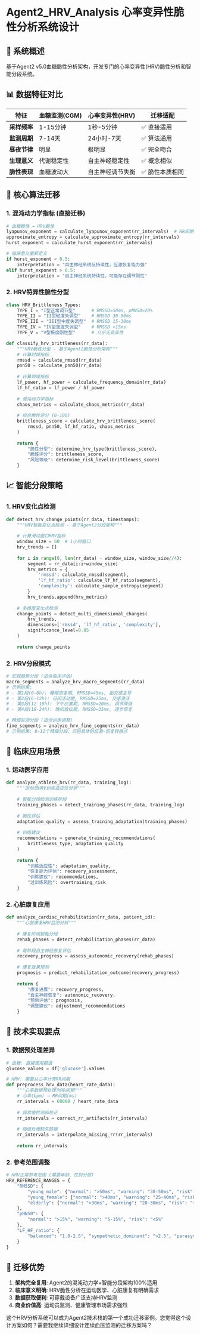 # Agent2_HRV_Analysis 心率变异性脆性分析系统设计

## 🎯 系统概述
基于Agent2 v5.0血糖脆性分析架构，开发专门的心率变异性(HRV)脆性分析和智能分段系统。

## 📊 数据特征对比

| 特征 | 血糖监测(CGM) | 心率变异性(HRV) | 迁移适配 |
|------|---------------|-----------------|----------|
| **采样频率** | 1-15分钟 | 1秒-5分钟 | ✅ 直接适用 |
| **监测周期** | 7-14天 | 24小时-7天 | ✅ 算法通用 |
| **昼夜节律** | 明显 | 极明显 | ✅ 完全吻合 |
| **生理意义** | 代谢稳定性 | 自主神经稳定性 | ✅ 概念相似 |
| **脆性表现** | 血糖波动大 | 自主神经调节失衡 | ✅ 脆性本质相同 |

## 🧠 核心算法迁移

### 1. 混沌动力学指标 (直接迁移)
```python
# 血糖脆性 → HRV脆性
lyapunov_exponent = calculate_lyapunov_exponent(rr_intervals)  # RR间期序列
approximate_entropy = calculate_approximate_entropy(rr_intervals)
hurst_exponent = calculate_hurst_exponent(rr_intervals)

# 临床意义重新定义
if hurst_exponent < 0.5:
    interpretation = "自主神经系统反持续性，应激恢复能力强"
elif hurst_exponent > 0.5:
    interpretation = "自主神经系统持续性，可能存在调节刚性"
```

### 2. HRV特异性脆性分型
```python
class HRV_Brittleness_Types:
    TYPE_I = "I型正常调节型"      # RMSSD>50ms, pNN50>20%
    TYPE_II = "II型轻度失调型"    # RMSSD 30-50ms
    TYPE_III = "III型中度失调型"  # RMSSD 15-30ms  
    TYPE_IV = "IV型重度失调型"    # RMSSD <15ms
    TYPE_V = "V型极度刚性型"      # 几乎无变异性

def classify_hrv_brittleness(rr_data):
    """HRV脆性分型 - 基于Agent2脆性分析架构"""
    # 计算时域指标
    rmssd = calculate_rmssd(rr_data)
    pnn50 = calculate_pnn50(rr_data)
    
    # 计算频域指标  
    lf_power, hf_power = calculate_frequency_domain(rr_data)
    lf_hf_ratio = lf_power / hf_power
    
    # 混沌动力学指标
    chaos_metrics = calculate_chaos_metrics(rr_data)
    
    # 综合脆性评分 (0-100)
    brittleness_score = calculate_hrv_brittleness_score(
        rmssd, pnn50, lf_hf_ratio, chaos_metrics
    )
    
    return {
        "脆性分型": determine_hrv_type(brittleness_score),
        "脆性评分": brittleness_score,
        "风险等级": determine_risk_level(brittleness_score)
    }
```

## 📈 智能分段策略

### 1. HRV变化点检测
```python
def detect_hrv_change_points(rr_data, timestamps):
    """HRV智能变化点检测 - 基于Agent2分段架构"""
    
    # 计算滑动窗口HRV指标
    window_size = 60  # 1小时窗口
    hrv_trends = []
    
    for i in range(0, len(rr_data) - window_size, window_size//4):
        segment = rr_data[i:i+window_size]
        hrv_metrics = {
            'rmssd': calculate_rmssd(segment),
            'lf_hf_ratio': calculate_lf_hf_ratio(segment),
            'complexity': calculate_sample_entropy(segment)
        }
        hrv_trends.append(hrv_metrics)
    
    # 多维度变化点检测
    change_points = detect_multi_dimensional_changes(
        hrv_trends, 
        dimensions=['rmssd', 'lf_hf_ratio', 'complexity'],
        significance_level=0.05
    )
    
    return change_points
```

### 2. HRV分段模式
```python
# 宏观趋势分段 (适合临床评估)
macro_segments = analyze_hrv_macro_segments(rr_data)
# 示例结果: 
# - 第1段(0-6h): 睡眠恢复期, RMSSD=45ms, 副交感主导
# - 第2段(6-12h): 日间活动期, RMSSD=25ms, 交感激活  
# - 第3段(12-18h): 下午应激期, RMSSD=20ms, 调节降低
# - 第4段(18-24h): 晚间放松期, RMSSD=35ms, 逐步恢复

# 精细监测分段 (适合训练调整)  
fine_segments = analyze_hrv_fine_segments(rr_data)
# 示例结果: 8-12个精细分段，识别具体的应激-恢复转换点
```

## 🏥 临床应用场景

### 1. 运动医学应用
```python
def analyze_athlete_hrv(rr_data, training_log):
    """运动员HRV训练适应性分析"""
    
    # 智能分段检测训练阶段
    training_phases = detect_training_phases(rr_data, training_log)
    
    # 脆性评估
    adaptation_quality = assess_training_adaptation(training_phases)
    
    # 训练建议
    recommendations = generate_training_recommendations(
        brittleness_type, adaptation_quality
    )
    
    return {
        "训练适应性": adaptation_quality,
        "恢复能力评估": recovery_assessment,
        "训练建议": recommendations,
        "过训练风险": overtraining_risk
    }
```

### 2. 心脏康复应用
```python
def analyze_cardiac_rehabilitation(rr_data, patient_id):
    """心脏康复HRV监测分析"""
    
    # 康复阶段智能分段
    rehab_phases = detect_rehabilitation_phases(rr_data)
    
    # 每阶段自主神经恢复评估
    recovery_progress = assess_autonomic_recovery(rehab_phases)
    
    # 康复效果预测
    prognosis = predict_rehabilitation_outcome(recovery_progress)
    
    return {
        "康复进展": recovery_progress,
        "自主神经恢复": autonomic_recovery,
        "预后评估": prognosis,
        "调整建议": adjustment_recommendations
    }
```

## 🔧 技术实现要点

### 1. 数据预处理差异
```python
# 血糖: 直接使用数值
glucose_values = df['glucose'].values

# HRV: 需要从心率计算RR间期
def preprocess_hrv_data(heart_rate_data):
    """心率数据预处理为RR间期"""
    # 心率(bpm) → RR间期(ms)
    rr_intervals = 60000 / heart_rate_data  
    
    # 异常值检测和校正
    rr_intervals = correct_rr_artifacts(rr_intervals)
    
    # 插值处理缺失数据
    rr_intervals = interpolate_missing_rr(rr_intervals)
    
    return rr_intervals
```

### 2. 参考范围调整
```python
# HRV正常参考范围 (需要年龄、性别分层)
HRV_REFERENCE_RANGES = {
    "RMSSD": {
        "young_male": {"normal": ">50ms", "warning": "30-50ms", "risk": "<30ms"},
        "young_female": {"normal": ">40ms", "warning": "25-40ms", "risk": "<25ms"},
        "elderly": {"normal": ">30ms", "warning": "20-30ms", "risk": "<20ms"}
    },
    "pNN50": {
        "normal": ">15%", "warning": "5-15%", "risk": "<5%"
    },
    "LF_HF_ratio": {
        "balanced": "1.0-2.5", "sympathetic_dominant": ">2.5", "parasympathetic_dominant": "<1.0"
    }
}
```

## 🎯 迁移优势

1. **架构完全复用**: Agent2的混沌动力学+智能分段架构100%适用
2. **临床意义明确**: HRV脆性分析在运动医学、心脏康复有明确需求
3. **数据获取便利**: 可穿戴设备广泛支持HRV监测
4. **商业价值高**: 运动员监测、健康管理市场需求强烈

这个HRV分析系统可以成为Agent2技术栈的第一个成功迁移案例。您觉得这个设计方案如何？需要我继续详细设计连续血压监测的迁移方案吗？
